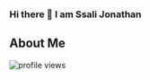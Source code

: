### Hi there 👋 I am Ssali Jonathan
## About Me
<p align="">
  <img src="https://gpvc.arturio.dev/jod35" alt="profile views">
</p>


